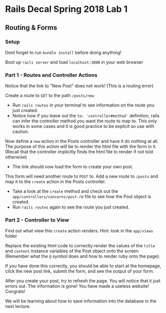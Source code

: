 # Rails Decal Spring 2018 Lab 1
## Routing & Forms

### Setup
Dont forget to run `bundle install` before doing anything!

Boot up `rails server` and load `localhost:3000` in your web browser

### Part 1 - Routes and Controller Actions

Notice that the link to "New Post" does not work! (This is a routing error)

Create a route to `GET` to the path `/posts/new` 
 - Run `rails routes` in your terminal to see information on the route you just created.
 - Notice how if you leave out the `to: 'controller#method'` definition, rails can infer the controller method you want the route to map to. This only works in some cases and it is good practice to be explicit so use with caution.

Now define a `new` action in the Posts controller and have it do nothing at all. The purpose of this action will be to render the html file with the form in it. (Recall that the controller implicitly finds the html file to render if not told otherwise)
 - The link should now load the form to create your own post.

This form will need another route to `POST` to. Add a new route to `/posts` and map it to the `create` action in the Posts controller.
 - Take a look at the `create` method and check out the `app/controllers/concerns/post.rb` file to see how the Post object is created.
 - Run `rails routes` again to see the route you just created.

### Part 2 - Controller to View
Find out what view this `create` action renders. Hint: look in the `app/views` folder

Replace the existing html code to correctly render the values of the `title` and `content` instance variables of the Post object onto the screen (Remember what the `@` symbol does and how to render ruby onto the page).

If you have done this correctly, you should be able to start at the homepage, click the new post link, submit the form, and see the output of your form.

After you create your post, try to refresh the page. You will notice that it just errors out. The information is gone! You have made a useless website! Congrats!

We will be learning about how to save information into the database in the next lecture.
